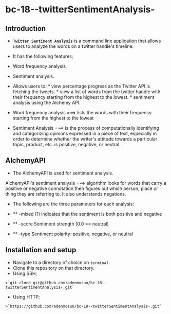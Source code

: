 # bc-18--twitterSentimentAnalysis-


## Introduction
*  **`Twitter Sentiment Analysis`** is a command line application that allows users to analyze the words on a twitter handle's timeline.
*  It has the following features;
  *  Word frequency analysis.
  *  Sentiment analysis.
  *  Allows users to:
    *  view percentage progress as the Twitter API is fetching the tweets.
    *  view a list of words from the twitter handle with their frequency starting from the highest to the lowest.
    *  sentiment analysis using the Alchemy API.


*  Word frequency analysis ===> lists the words with their frequency starting from the highest to the lowest

* Sentiment Analysis ===>  is the process of computationally identifying and categorizing opinions expressed in a piece of text, especially in order to determine whether the writer's attitude towards a particular topic, product, etc. is positive, negative, or neutral.

## AlchemyAPI
*  The AlchemyAPI is used for sentiment analysis.

 AlchemyAPI's sentiment analysis ===> algorithm looks for words that carry a positive or negative connotation then figures out which person, place or thing they are referring to. It also understands negations.

* The following are the three parameters for each analysis:

* ** -mixed	(1) indicates that the sentiment is both positive and negative

*  ** -score	Sentiment strength (0.0 == neutral)

* ** -type	    Sentiment polarity: positive, negative, or neutral


## Installation and setup
*  Navigate to a directory of choice on `terminal`.
*  Clone this repository on that directory.
  *  Using SSH;

    >`git clone git@github.com:adenmosun/bc-18--twitterSentimentAnalysis-.git`

  *  Using HTTP;

    >`https://github.com/adenmosun/bc-18--twitterSentimentAnalysis-.git`


